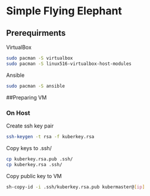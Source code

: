 # Simple Flying Elephant
## Prerequirments
VirtualBox
```bash
sudo pacman -S virtualbox
sudo pacman -S linux516-virtualbox-host-modules    
```
Ansible
```bash
sudo pacman -S ansible
```
##Preparing VM
### On Host
Create ssh key pair
```bash
ssh-keygen -t rsa -f kuberkey.rsa
```
Copy keys to .ssh/
```bash
cp kuberkey.rsa.pub .ssh/  
cp kuberkey.rsa .ssh/ 
```
Copy public key to VM
```bash
sh-copy-id -i .ssh/kuberkey.rsa.pub kubermaster@[ip]
```

